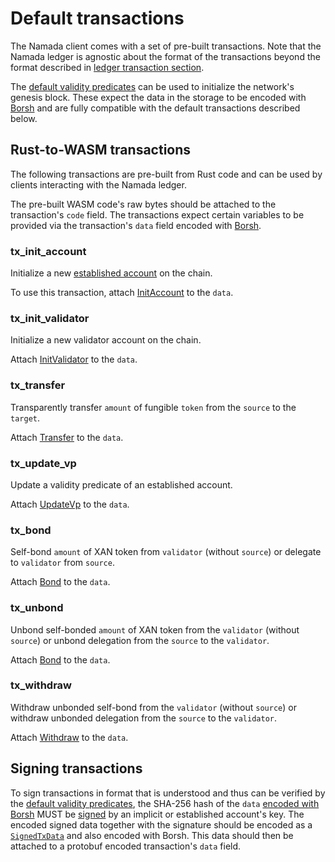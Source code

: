 # Default transactions

The Namada client comes with a set of pre-built transactions. Note that the Namada ledger is agnostic about the format of the transactions beyond the format described in [ledger transaction section](../ledger.md#transactions).

The [default validity predicates](default-validity-predicates.md) can be used to initialize the network's genesis block. These expect the data in the storage to be encoded with [Borsh](../encoding.md#borsh-binary-encoding) and are fully compatible with the default transactions described below.

## Rust-to-WASM transactions

The following transactions are pre-built from Rust code and can be used by clients interacting with the Namada ledger.

The pre-built WASM code's raw bytes should be attached to the transaction's `code` field. The transactions expect certain variables to be provided via the transaction's `data` field encoded with [Borsh](../encoding.md#borsh-binary-encoding).

### tx_init_account

Initialize a new [established account](../../explore/design/ledger/accounts.md#established-transparent-addresses) on the chain.

To use this transaction, attach [InitAccount](../encoding.md#initaccount) to the `data`.

### tx_init_validator

Initialize a new validator account on the chain.

Attach [InitValidator](../encoding.md#initvalidator) to the `data`.

### tx_transfer

Transparently transfer `amount` of fungible `token` from the `source` to the `target`.

Attach [Transfer](../encoding.md#transfer) to the `data`.

### tx_update_vp

Update a validity predicate of an established account.

Attach [UpdateVp](../encoding.md#updatevp) to the `data`.

### tx_bond

Self-bond `amount` of XAN token from `validator` (without `source`) or delegate to `validator` from `source`.

Attach [Bond](../encoding.md#bond) to the `data`.

### tx_unbond

Unbond self-bonded `amount` of XAN token from the `validator` (without `source`) or unbond delegation from the `source` to the `validator`.

Attach [Bond](../encoding.md#bond) to the `data`.

### tx_withdraw

Withdraw unbonded self-bond from the `validator` (without `source`) or withdraw unbonded delegation from the `source` to the `validator`.

Attach [Withdraw](../encoding.md#withdraw) to the `data`.

## Signing transactions

To sign transactions in format that is understood and thus can be verified by the [default validity predicates](default-validity-predicates.md), the SHA-256 hash of the `data` [encoded with Borsh](../encoding.html#borsh-binary-encoding) MUST be [signed](../crypto.md#signatures) by an implicit or established account's key. The encoded signed data together with the signature should be encoded as a [`SignedTxData`](../encoding.md#signedtxdata) and also encoded with Borsh. This data should then be attached to a protobuf encoded transaction's `data` field.
